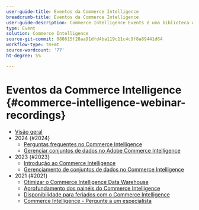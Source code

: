 ```yaml
---
user-guide-title: Eventos da Commerce Intelligence
breadcrumb-title: Eventos da Commerce Intelligence
user-guide-description: Commerce Intelligence Events é uma biblioteca de vídeos na qual especialistas e colegas compartilham suas ideias e opiniões sobre o Adobe Commerce Intelligence.
type: Event
solution: Commerce Intelligence
source-git-commit: 088615f28aa91dfd4ba119c11c4c9f8a89441d84
workflow-type: tm+mt
source-wordcount: '77'
ht-degree: 5%

---
```



# Eventos da Commerce Intelligence  {#commerce-intelligence-webinar-recordings}

+ [Visão geral](overview.md)
+ 2024 {#2024}
   + [Perguntas frequentes no Commerce Intelligence](2024/faq-in-commerce-intelligence.md)
   + [Gerenciar conjuntos de dados no Adobe Commerce Intelligence](2024/manage-data-sets-adobe-commerce.md)
+ 2023 {#2023}
   + [Introdução ao Commerce Intelligence](2023/getting-started.md)
   + [Gerenciamento de conjuntos de dados no Commerce Intelligence](2023/manage-data-sets.md)
+ 2021 {#2021}
   + [Otimizar o Commerce Intelligence Data Warehouse](2021-22/optimize-data-warehouse.md)
   + [Aprofundamento dos painéis do Commerce Intelligence](2021-22/dashboards-deep-dive.md)
   + [Disponibilidade para feriados com o Commerce Intelligence](2021-22/holiday-readiness.md)
   + [Commerce Intelligence - Pergunte a um especialista](2021-22/ask-expert.md)

<!--+ Commerce Events {#commerce-events}
  + [Overview](commerce-events/overview.md)
  + 2022 {#2022}
    + [Top Tips and Tricks for Adobe Campaign Standard](customer-journeys/2022/tips-and-tricks.md)
    + [Develop and customize data models in Adobe [!DNL Campaign Classic]](customer-journeys/2022/data-models.md)

+ Data and insights {#commerce-release-updates}
  + [Overview](commerce-release-updates/overview.md)
  + 2022 {#2022}
    + [Innovations and trends](data-and-insights/2022/innovations.md)
    + [Sensei and Analysis Workspace](data-and-insights/2022/sensei.md)
    + [Personalize and automate with Adobe Target](data-and-insights/2022/personalize.md)
    + [Analytics and Target applications for Mobile and Apps](data-and-insights/2022/mobile-and-apps.md)
    + [Cross Device Analytics and Customer Journey Analytics](data-and-insights/2022/cross-device-analytics.md) -->